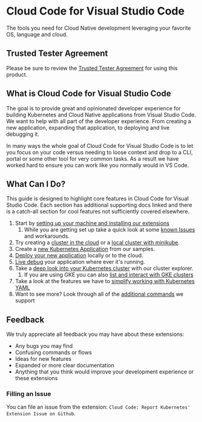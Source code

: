 # Cloud Code for Visual Studio Code

The tools you need for Cloud Native development leveraging your favorite OS, language and cloud.

## Trusted Tester Agreement
Please be sure to review the [Trusted Tester Agreement](trusted_tester_agreement.md) for using this product.

## What is Cloud Code for Visual Studio Code

The goal is to provide great and opinionated developer experience for building Kubernetes and Cloud Native applications from Visual Studio Code.  We want to help with all part of the developer experience.  From creating a new application, expanding that application, to deploying and live debugging it.

In many ways the whole goal of Cloud Code for Visual Studio Code is to let you focus on your code versus needing to loose context and drop to a CLI, portal or some other tool for very common tasks.  As a result we have worked hard to ensure you can work like you normally would in VS Code.

## What Can I Do?

This guide is designed to highlight core features in Cloud Code for Visual Studio Code.  Each section has additional supporting docs linked and there is a catch-all section for cool features not sufficiently covered elsewhere.


1. Start by [setting up your machine and installing our extensions](getting_started.md)
    1. While you are getting set up take a quick look at some [known Issues](knownIssues.md) and workarounds.
1. Try creating a [cluster in the cloud](create_cluster.md#google-kubernetes-engine) or a [local cluster with minikube](create_cluster.md#minikube-support).
1. Create a [new Kubernetes Application](create_application.md) from our samples.
1. [Deploy your new application](deploy.md) locally or to the cloud.
1. [Live debug](debugging.md) your application where ever it's running.
1. Take a [deep look into your Kubernetes cluster](kubernetesExplorer.md) with our cluster explorer.
    1.  If you are using GKE you can also [list and interact with GKE clusters](gke_explorer.md)
1. Take a look at the features we have to [simplify working with Kubernetes YAML](k8s_yaml.md)
1. Want to see more? Look through all of the [additional commands](commands.md) we support


## Feedback

We truly appreciate all feedback you may have about these extensions:

* Any bugs you may find
* Confusing commands or flows
* Ideas for new features
* Expanded or more clear documentation
* Anything that you think would improve your development experience or these extensions

### Filling an Issue
You can file an issue from the extension: `Cloud Code: Report Kubernetes' Extension Issue on Github`.



